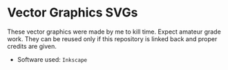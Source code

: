 # Vector Graphics SVGs

These vector graphics were made by me to kill time. Expect amateur grade work. They can be reused only if this repository is linked back and proper credits are given.

- Software used: `Inkscape`